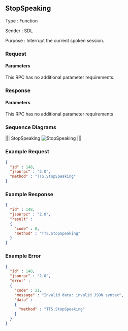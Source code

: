 ## StopSpeaking

Type
: Function

Sender
: SDL

Purpose
: Interrupt the current spoken session.

### Request

#### Parameters

This RPC has no additional parameter requirements.

### Response

#### Parameters

This RPC has no additional parameter requirements

### Sequence Diagrams
|||
StopSpeaking
![StopSpeaking](./assets/StopSpeaking.png)
|||

### Example Request

```json
{
  "id" : 148,
  "jsonrpc" : "2.0",
  "method" : "TTS.StopSpeaking"
}
```

### Example Response

```json
{
  "id" : 148,
  "jsonrpc" : "2.0",
  "result" :
  {
    "code" : 0,
    "method" : "TTS.StopSpeaking"
  }
}
```

### Example Error

```json
{
  "id" : 148,
  "jsonrpc" : "2.0",
  "error" :
  {
    "code" : 11,
    "message" : "Invalid data: invalid JSON syntax",
    "data" :
    {
      "method" : "TTS.StopSpeaking"
    }
  }
}
```
